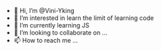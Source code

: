 - 👋 Hi, I’m @Vini-Yking
- 👀 I’m interested in learn the limit of learning code
- 🌱 I’m currently learning JS
- 💞️ I’m looking to collaborate on ...
- 📫 How to reach me ...

<!---
Vini-Yking/Vini-Yking is a ✨ special ✨ repository because its `README.md` (this file) appears on your GitHub profile.
You can click the Preview link to take a look at your changes.
--->
